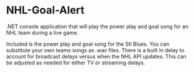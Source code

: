 # NHL-Goal-Alert
.NET console application that will play the power play and goal song for an NHL team during a live game.

Included is the power play and goal song for the Stl Blues.  You can substitute your own teams songs as .wav files.  There is a built in delay to account for broadcast delays versus when the NHL API updates.  This can be adjusted as needed for either TV or streaming delays.
